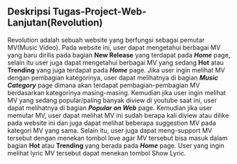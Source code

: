 ## Deskripsi Tugas-Project-Web-Lanjutan(Revolution)

Revolution adalah sebuah website yang berfungsi sebagai pemutar MV(Music Video). Pada website ini, user dapat mengetahui berbagai MV yang baru dirilis pada bagian **New Release** yang terdapat pada **_Home_** page, selain itu user juga dapat mengetahui berbagai MV yang sedang **Hot** atau **Trending** yang juga terdapat pada **_Home_** page. Jika user ingin melihat MV dengan pembagian kategorinya, user dapat melihatnya di bagian **_Music Category_** page dimana akan terdapat pembagian-pembagian MV berdasarkan kategorinya masing-masing. Kemudian jika user ingin melihat MV yang sedang popular/paling banyak diview di youtube saat ini, user dapat melihatnya di bagian **_Popular on Web_** page. Kemudian jika user memutar MV, user dapat melihat MV ini sudah berapa kali diview atau dilike pada website ini dan juga dapat melihat beberapa suggestion MV pada kategori MV yang sama. Selain itu, user juga dapat meng-support MV tersebut dengan menekan tombol love agar MV tersebut bisa masuk dalam bagian **Hot** atau **Trending** yang berada pada **_Home_** page. User yang ingin melihat lyric MV tersebut dapat menekan tombol Show Lyric.
